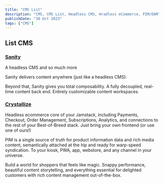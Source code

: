 ```yaml
---
title: "CMS List"
description: "CMS, CMS List, Headless CMS, Hradless eCommerce, PIM/DAM"
publishDate: "30 Oct 2023"
tags: ["CMS"]
---
```


## List CMS

### [Sanity](https://www.sanity.io/)

A headless CMS and so much more

Sanity delivers content anywhere (just like a headless CMS).

Beyond that, Sanity gives you total composability. A fully decoupled, real-time content back end. Entirely customizable content workspaces.

### [Crystallize](https://crystallize.com/)

Headless ecommerce core of your Jamstack, including Payments, Checkout, Order Management, Subscriptions, Analytics, and connections to the rest of your Best-of-Breed stack. Just bring your own frontend (or use one of ours!)

PIM is a single source of truth for product information data and rich media content, semantically attached at the hip and ready for warp-speed syndication. To your kiosk, PWA, app, webstore, and any channel in your universe.

Build a world for shoppers that feels like magic. Snappy performance, beautiful content storytelling, and everything essential for delighted customers with rich content management out-of-the-box.
